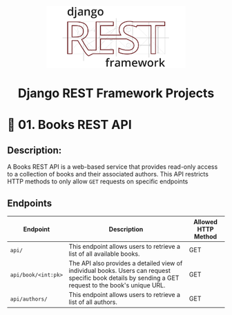 <p align="center">
    <img src="assets/images/Django-REST-Framework-Logo.png" alt="Django REST Framework Logo" width="324px" />
    <h1 align="center">Django REST Framework Projects</h1>
</p>

# 📕 01. Books REST API

## Description:

A Books REST API is a web-based service that provides read-only access to a collection of books and their associated authors. This API restricts HTTP methods to only allow `GET` requests on specific endpoints

## Endpoints

| Endpoint            | Description                                                                                                                                           | Allowed HTTP Method |
| ------------------- | ----------------------------------------------------------------------------------------------------------------------------------------------------- | ------------------- |
| `api/`              | This endpoint allows users to retrieve a list of all available books.                                                                                 | GET                 |
| `api/book/<int:pk>` | The API also provides a detailed view of individual books. Users can request specific book details by sending a GET request to the book's unique URL. | GET                 |
| `api/authors/ `     | This endpoint allows users to retrieve a list of all authors.                                                                                         | GET                 |
